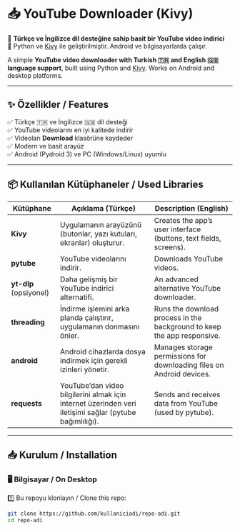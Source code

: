 # 📥 YouTube Downloader (Kivy)

🚀 **Türkçe ve İngilizce dil desteğine sahip basit bir YouTube video indirici**  
🎨 Python ve [Kivy](https://kivy.org/) ile geliştirilmiştir. Android ve bilgisayarlarda çalışır.

A simple **YouTube video downloader with Turkish 🇹🇷 and English 🇬🇧 language support**, built using Python and [Kivy](https://kivy.org/). Works on Android and desktop platforms.

---

## ✨ Özellikler / Features

✅ Türkçe 🇹🇷 ve İngilizce 🇬🇧 dil desteği  
✅ YouTube videolarını en iyi kalitede indirir  
✅ Videoları **Download** klasörüne kaydeder  
✅ Modern ve basit arayüz  
✅ Android (Pydroid 3) ve PC (Windows/Linux) uyumlu  

---

## 📦 Kullanılan Kütüphaneler / Used Libraries

| Kütüphane          | Açıklama (Türkçe)                                                                                  | Description (English)                                                                                 |
|---------------------|-----------------------------------------------------------------------------------------------------|--------------------------------------------------------------------------------------------------------|
| **Kivy**           | Uygulamanın arayüzünü (butonlar, yazı kutuları, ekranlar) oluşturur.                                | Creates the app’s user interface (buttons, text fields, screens).                                     |
| **pytube**         | YouTube videolarını indirir.                                                                        | Downloads YouTube videos.                                                                             |
| **yt-dlp** (opsiyonel) | Daha gelişmiş bir YouTube indirici alternatifi.                                                   | An advanced alternative YouTube downloader.                                                           |
| **threading**      | İndirme işlemini arka planda çalıştırır, uygulamanın donmasını önler.                               | Runs the download process in the background to keep the app responsive.                               |
| **android**        | Android cihazlarda dosya indirmek için gerekli izinleri yönetir.                                   | Manages storage permissions for downloading files on Android devices.                                 |
| **requests**       | YouTube’dan video bilgilerini almak için internet üzerinden veri iletişimi sağlar (pytube bağımlılığı).| Sends and receives data from YouTube (used by pytube).                                                |

---

## 📥 Kurulum / Installation

### 🖥️ Bilgisayar / On Desktop

1️⃣ Bu repoyu klonlayın / Clone this repo:
```bash
git clone https://github.com/kullaniciadi/repo-adi.git
cd repo-adi
